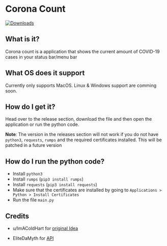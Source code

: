 # Corona Count

[![Downloads](https://img.shields.io/github/downloads/Roxiun/CoronaCount/total)](https://github.com/Roxiun/CoronaCount/releases)

## What is it?

Corona count is a application that shows the current amount of COVID-19 cases in your status bar/menu bar

## What OS does it support

Currently only supports MacOS. Linux & Windows support are comming soon.

## How do I get it?

Head over to the release section, download the file and then open the application or run the python code.

**Note**: The version in the releases section will not work if you do not have `python3`, `requests`, `rumps` and the required certificates installed. This will be patched in a future version

## How do I run the python code?

-   Install `python3`    
-   Install `rumps` (`pip3 install rumps`)
-   Install `requests` (`pip3 install requests`)
-   Make sure that the certificates are installed by going to `Applications > Python > Install Certificates`
-   Run the file `main.py`
    

## Credits

-   u/ImAColdHart for [original Idea](https://www.reddit.com/r/jailbreak/comments/fjqdx1/release_coronacount_keep_track_of_current_corona/)
    
-   EliteDaMyth for [API](https://corona.lmao.ninja/)
